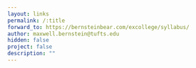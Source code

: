 ```yaml
---
layout: links
permalink: /:title
forward_to: https://bernsteinbear.com/excollege/syllabus/
author: maxwell.bernstein@tufts.edu
hidden: false
project: false
description: ""
---
```

